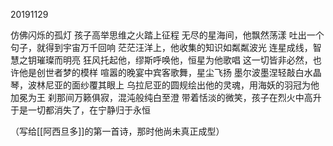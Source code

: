 20191129

仿佛闪烁的孤灯
孩子高举思维之火踏上征程
无尽的星海间，他飘然荡漾
吐出一个句子，就得到宇宙万千回响
茫茫汪洋上，他收集的知识如粼粼波光
连星成线，智慧之钥璀璨而明亮
狂风托起他，缪斯呼唤他，恒星为他歌唱
这一切皆非必然，也许他是创世者梦的模样
喧嚣的晚宴中宾客歌舞，星尘飞扬
墨尔波墨涅轻敲白水晶琴，波林尼亚的面纱覆其眼上
乌拉尼亚的圆规绘出他的灵魂，用海妖的羽冠为他加冕为王
刹那间万籁俱寂，混沌般纯白至澄
带着恬淡的微笑，孩子在烈火中高升
于是一切都消失了，在宁静归于永恒


（写给[[阿西旦多]]的第一首诗，那时他尚未真正成型）